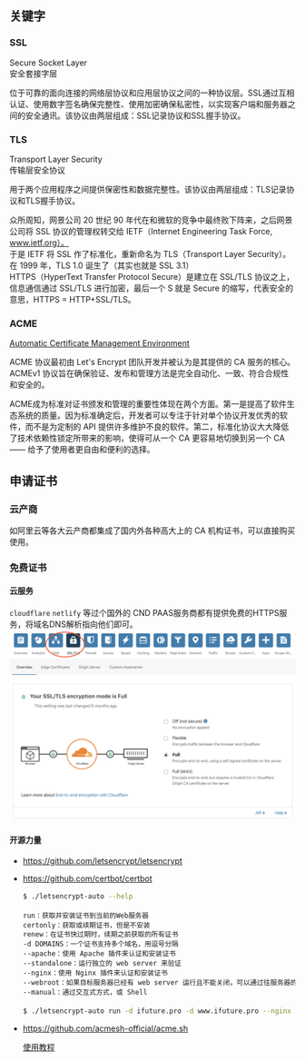## 关键字

### SSL
Secure Socket Layer  
安全套接字层

位于可靠的面向连接的网络层协议和应用层协议之间的一种协议层。SSL通过互相认证、使用数字签名确保完整性、使用加密确保私密性，以实现客户端和服务器之间的安全通讯。该协议由两层组成：SSL记录协议和SSL握手协议。

### TLS
Transport Layer Security  
传输层安全协议

用于两个应用程序之间提供保密性和数据完整性。该协议由两层组成：TLS记录协议和TLS握手协议。


众所周知，网景公司 20 世纪 90 年代在和微软的竞争中最终败下阵来，之后网景公司将 SSL 协议的管理权转交给 IETF（Internet Engineering Task Force, www.ietf.org）。  
于是 IETF 将 SSL 作了标准化，重新命名为 TLS（Transport Layer Security）。在 1999 年，TLS 1.0 诞生了（其实也就是 SSL 3.1）  
HTTPS（HyperText Transfer Protocol Secure）是建立在 SSL/TLS 协议之上，信息通信通过 SSL/TLS 进行加密，最后一个 S 就是 Secure 的缩写，代表安全的意思，HTTPS = HTTP+SSL/TLS。

### ACME
[Automatic Certificate Management Environment](https://tools.ietf.org/html/rfc8555)

ACME 协议最初由 Let's Encrypt 团队开发并被认为是其提供的 CA 服务的核心。ACMEv1 协议旨在确保验证、发布和管理方法是完全自动化、一致、符合合规性和安全的。

ACME成为标准对证书颁发和管理的重要性体现在两个方面。第一是提高了软件生态系统的质量。因为标准确定后，开发者可以专注于针对单个协议开发优秀的软件，而不是为定制的 API 提供许多维护不良的软件。第二，标准化协议大大降低了技术依赖性锁定所带来的影响，使得可从一个 CA 更容易地切换到另一个 CA —— 给予了使用者更自由和便利的选择。

## 申请证书

### 云产商
如阿里云等各大云产商都集成了国内外各种高大上的 CA 机构证书，可以直接购买使用。

### 免费证书

#### 云服务
`cloudflare` `netlify` 等过个国外的 CND PAAS服务商都有提供免费的HTTPS服务，将域名DNS解析指向他们即可。
![](../assets/img/HTTPS.png)

#### 开源力量

* https://github.com/letsencrypt/letsencrypt
* https://github.com/certbot/certbot

  ```bash
  $ ./letsencrypt-auto --help

  run：获取并安装证书到当前的Web服务器
  certonly：获取或续期证书，但是不安装
  renew：在证书快过期时，续期之前获取的所有证书
  -d DOMAINS：一个证书支持多个域名，用逗号分隔
  --apache：使用 Apache 插件来认证和安装证书
  --standalone：运行独立的 web server 来验证
  --nginx：使用 Nginx 插件来认证和安装证书
  --webroot：如果目标服务器已经有 web server 运行且不能关闭，可以通过往服务器的网站根目录放置文件的方式来验证
  --manual：通过交互式方式，或 Shell

  $ ./letsencrypt-auto run -d ifuture.pro -d www.ifuture.pro --nginx

  ```


* https://github.com/acmesh-official/acme.sh

  [使用教程](https://github.com/acmesh-official/acme.sh/wiki/%E8%AF%B4%E6%98%8E)
